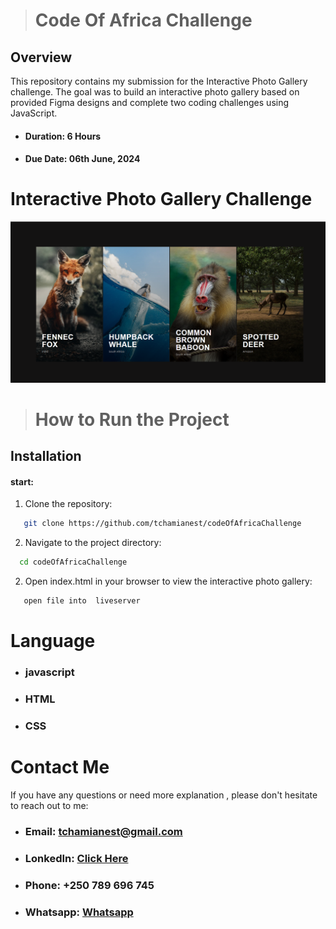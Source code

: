 > # Code Of Africa Challenge

## Overview

This repository contains my submission for the Interactive Photo Gallery challenge. The goal was to build an interactive photo gallery based on provided Figma designs and complete two coding challenges using JavaScript.

- #### Duration: 6 Hours
- #### Due Date: 06th June, 2024

# Interactive Photo Gallery Challenge

![alt text](image.png)

> # How to Run the Project

## Installation

#### start:

1. Clone the repository:

```bash
   git clone https://github.com/tchamianest/codeOfAfricaChallenge
```

2. Navigate to the project directory:

```bash
  cd codeOfAfricaChallenge
```

2. Open index.html in your browser to view the interactive photo gallery:

```bash
   open file into  liveserver
```
# Language  

- ### javascript
- ### HTML
- ### CSS


# Contact Me

If you have any questions or need more explanation , please don't hesitate to reach out to me:

- ### Email: tchamianest@gmail.com
- ### LonkedIn: [Click Here](https://www.linkedin.com/in/iradukunda-ernest-391bb7272/)
- ### Phone: +250 789 696 745
- ### Whatsapp: [Whatsapp](https://wa.me/message/DIJQRHQVTQC5D1)


